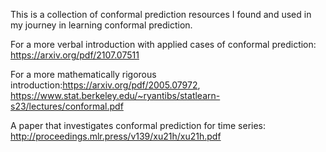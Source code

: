 This is a collection of conformal prediction resources I found and used in my journey in learning conformal prediction.

For a more verbal introduction with applied cases of conformal prediction: https://arxiv.org/pdf/2107.07511

For a more mathematically rigorous introduction:https://arxiv.org/pdf/2005.07972, https://www.stat.berkeley.edu/~ryantibs/statlearn-s23/lectures/conformal.pdf

A paper that investigates conformal prediction for time series: http://proceedings.mlr.press/v139/xu21h/xu21h.pdf
